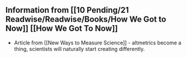 ## Information from [[10 Pending/21 Readwise/Readwise/Books/How We Got to Now]] [[How We Got To Now]]




- Article from [[New Ways to Measure Science]] - altmetrics become a thing, scientists will naturally start creating differently.







